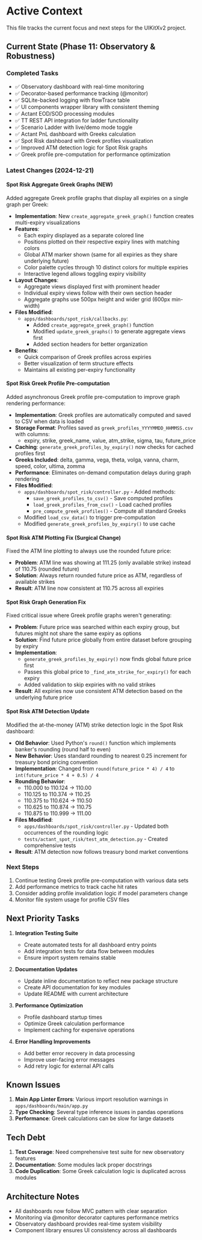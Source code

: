# Active Context

This file tracks the current focus and next steps for the UIKitXv2 project.

## Current State (Phase 11: Observatory & Robustness)

### Completed Tasks
- ✅ Observatory dashboard with real-time monitoring
- ✅ Decorator-based performance tracking (@monitor)
- ✅ SQLite-backed logging with flowTrace table
- ✅ UI components wrapper library with consistent theming
- ✅ Actant EOD/SOD processing modules
- ✅ TT REST API integration for ladder functionality
- ✅ Scenario Ladder with live/demo mode toggle
- ✅ Actant PnL dashboard with Greeks calculation
- ✅ Spot Risk dashboard with Greek profiles visualization
- ✅ Improved ATM detection logic for Spot Risk graphs
- ✅ Greek profile pre-computation for performance optimization

### Latest Changes (2024-12-21)

#### Spot Risk Aggregate Greek Graphs (NEW)
Added aggregate Greek profile graphs that display all expiries on a single graph per Greek:
- **Implementation**: New `create_aggregate_greek_graph()` function creates multi-expiry visualizations
- **Features**:
  - Each expiry displayed as a separate colored line
  - Positions plotted on their respective expiry lines with matching colors
  - Global ATM marker shown (same for all expiries as they share underlying future)
  - Color palette cycles through 10 distinct colors for multiple expiries
  - Interactive legend allows toggling expiry visibility
- **Layout Changes**:
  - Aggregate views displayed first with prominent header
  - Individual expiry views follow with their own section header
  - Aggregate graphs use 500px height and wider grid (600px min-width)
- **Files Modified**:
  - `apps/dashboards/spot_risk/callbacks.py`:
    - Added `create_aggregate_greek_graph()` function
    - Modified `update_greek_graphs()` to generate aggregate views first
    - Added section headers for better organization
- **Benefits**: 
  - Quick comparison of Greek profiles across expiries
  - Better visualization of term structure effects
  - Maintains all existing per-expiry functionality

#### Spot Risk Greek Profile Pre-computation
Added asynchronous Greek profile pre-computation to improve graph rendering performance:
- **Implementation**: Greek profiles are automatically computed and saved to CSV when data is loaded
- **Storage Format**: Profiles saved as `greek_profiles_YYYYMMDD_HHMMSS.csv` with columns:
  - expiry, strike, greek_name, value, atm_strike, sigma, tau, future_price
- **Caching**: `generate_greek_profiles_by_expiry()` now checks for cached profiles first
- **Greeks Included**: delta, gamma, vega, theta, volga, vanna, charm, speed, color, ultima, zomma
- **Performance**: Eliminates on-demand computation delays during graph rendering
- **Files Modified**:
  - `apps/dashboards/spot_risk/controller.py` - Added methods:
    - `save_greek_profiles_to_csv()` - Save computed profiles
    - `load_greek_profiles_from_csv()` - Load cached profiles
    - `pre_compute_greek_profiles()` - Compute all standard Greeks
  - Modified `load_csv_data()` to trigger pre-computation
  - Modified `generate_greek_profiles_by_expiry()` to use cache

#### Spot Risk ATM Plotting Fix (Surgical Change)
Fixed the ATM line plotting to always use the rounded future price:
- **Problem**: ATM line was showing at 111.25 (only available strike) instead of 110.75 (rounded future)
- **Solution**: Always return rounded future price as ATM, regardless of available strikes
- **Result**: ATM line now consistent at 110.75 across all expiries

#### Spot Risk Graph Generation Fix
Fixed critical issue where Greek profile graphs weren't generating:
- **Problem**: Future price was searched within each expiry group, but futures might not share the same expiry as options
- **Solution**: Find future price globally from entire dataset before grouping by expiry
- **Implementation**:
  - `generate_greek_profiles_by_expiry()` now finds global future price first
  - Passes this global price to `_find_atm_strike_for_expiry()` for each expiry
  - Added validation to skip expiries with no valid strikes
- **Result**: All expiries now use consistent ATM detection based on the underlying future price

#### Spot Risk ATM Detection Update
Modified the at-the-money (ATM) strike detection logic in the Spot Risk dashboard:
- **Old Behavior**: Used Python's `round()` function which implements banker's rounding (round half to even)
- **New Behavior**: Uses standard rounding to nearest 0.25 increment for treasury bond pricing convention
- **Implementation**: Changed from `round(future_price * 4) / 4` to `int(future_price * 4 + 0.5) / 4`
- **Rounding Behavior**:
  - 110.000 to 110.124 → 110.00
  - 110.125 to 110.374 → 110.25  
  - 110.375 to 110.624 → 110.50
  - 110.625 to 110.874 → 110.75
  - 110.875 to 110.999 → 111.00
- **Files Modified**:
  - `apps/dashboards/spot_risk/controller.py` - Updated both occurrences of the rounding logic
  - `tests/actant_spot_risk/test_atm_detection.py` - Created comprehensive tests
- **Result**: ATM detection now follows treasury bond market conventions

### Next Steps
1. Continue testing Greek profile pre-computation with various data sets
2. Add performance metrics to track cache hit rates
3. Consider adding profile invalidation logic if model parameters change
4. Monitor file system usage for profile CSV files

## Next Priority Tasks

1. **Integration Testing Suite**
   - Create automated tests for all dashboard entry points
   - Add integration tests for data flow between modules
   - Ensure import system remains stable

2. **Documentation Updates**
   - Update inline documentation to reflect new package structure
   - Create API documentation for key modules
   - Update README with current architecture

3. **Performance Optimization**
   - Profile dashboard startup times
   - Optimize Greek calculation performance
   - Implement caching for expensive operations

4. **Error Handling Improvements**
   - Add better error recovery in data processing
   - Improve user-facing error messages
   - Add retry logic for external API calls

## Known Issues

1. **Main App Linter Errors**: Various import resolution warnings in `apps/dashboards/main/app.py`
2. **Type Checking**: Several type inference issues in pandas operations
3. **Performance**: Greek calculations can be slow for large datasets

## Tech Debt

1. **Test Coverage**: Need comprehensive test suite for new observatory features
2. **Documentation**: Some modules lack proper docstrings
3. **Code Duplication**: Some Greek calculation logic is duplicated across modules

## Architecture Notes

- All dashboards now follow MVC pattern with clear separation
- Monitoring via @monitor decorator captures performance metrics
- Observatory dashboard provides real-time system visibility
- Component library ensures UI consistency across all dashboards